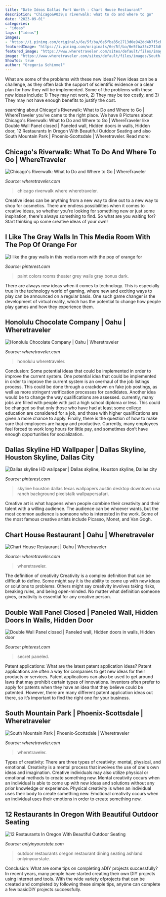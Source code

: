 ```yaml
---
title: "Date Ideas Dallas Fort Worth : Chart House Restaurant"
description: "Chicago&#039;s riverwalk: what to do and where to go"
date: "2023-09-01"
categories:
- "ideas"
tags: ["ideas"]
images:
- "https://i.pinimg.com/originals/6e/5f/ba/6e5fba35c2713d0e942dd4b7f5cb7c45.jpg"
featuredImage: "https://i.pinimg.com/originals/6e/5f/ba/6e5fba35c2713d0e942dd4b7f5cb7c45.jpg"
featured_image: "https://www.wheretraveler.com/sites/default/files/images/Chart-House.jpg"
image: "https://www.wheretraveler.com/sites/default/files/images/South-Mountain---Steve-Shinn--CC.jpg"
ShowToc: true
author: "Gregoria Schimmel"
---
```



What are some of the problems with these new ideas?
New ideas can be a challenge, as they often lack the support of scientific evidence or a clear plan for how they will be implemented. Some of the problems with these new ideas include: 1) They may not work, 2) They may be too costly, and 3) They may not have enough benefits to justify the cost.

	

		
searching about Chicago&#039;s Riverwalk: What to Do and Where to Go | WhereTraveler you've came to the right place. We have 8 Pictures about Chicago&#039;s Riverwalk: What to Do and Where to Go | WhereTraveler like Double Wall Panel closed | Paneled wall, Hidden doors in walls, Hidden door, 12 Restaurants In Oregon With Beautiful Outdoor Seating and also South Mountain Park | Phoenix-Scottsdale | Wheretraveler. Read more:
		
    
## Chicago&#039;s Riverwalk: What To Do And Where To Go | WhereTraveler

<img loading=lazy src="http://www.wheretraveler.com/sites/default/files/styles/promoted_image_social_large/public/chicago_riverwalk_01.jpg?itok=XI1pVYLR" onerror="this.onerror=null;this.src='https://tse3.mm.bing.net/th?id=OIP.rPv-rOmTXHOWbaP7T2xeEQHaDZ&amp;pid=15.1';" alt="Chicago&#039;s Riverwalk: What to Do and Where to Go | WhereTraveler">

_Source: wheretraveler.com_

>chicago riverwalk where wheretraveler. 

	

Creative ideas can be anything from a new way to dine out to a new way to shop for cosmetics. There are endless possibilities when it comes to creative ideas, so whether you're looking for something new or just some inspiration, there's always something to find. So what are you waiting for? Start thinking up some creative ideas of your own!

    
## I Like The Gray Walls In This Media Room With The Pop Of Orange For

<img loading=lazy src="https://i.pinimg.com/736x/38/c3/b3/38c3b3296fe91cb6b4d2258e4b03f63f--room-paint-colors-wall-colors.jpg" onerror="this.onerror=null;this.src='https://tse2.mm.bing.net/th?id=OIP.CPRbjZQ8G_MlsFhq58jgFQHaE6&amp;pid=15.1';" alt="I like the gray walls in this media room with the pop of orange for">

_Source: pinterest.com_

>paint colors rooms theater grey walls gray bonus dark. 

	

There are always new ideas when it comes to technology. This is especially true in the technology world of gaming, where new and exciting ways to play can be announced on a regular basis. One such game changer is the development of virtual reality, which has the potential to change how people play games and how they experience them.

    
## Honolulu Chocolate Company | Oahu | Wheretraveler

<img loading=lazy src="https://www.wheretraveler.com/sites/default/files/images/hnl_choc_company_storefront.jpg" onerror="this.onerror=null;this.src='https://tse2.mm.bing.net/th?id=OIP.Lk1f69i-dMfvpT-ffgp4swHaE5&amp;pid=15.1';" alt="Honolulu Chocolate Company | Oahu | Wheretraveler">

_Source: wheretraveler.com_

>honolulu wheretraveler. 

	

Conclusion: Some potential ideas that could be implemented in order to improve the current system.
One potential idea that could be implemented in order to improve the current system is an overhaul of the job listings process. This could be done through a crackdown on fake job postings, as well as more stringent verification processes for candidates. Another idea would be to change the way qualifications are assessed. currently, many jobs are filled with people with just a high school diploma or less. This could be changed so that only those who have had at least some college education are considered for a job, and those with higher qualifications are given a more chance to apply. Finally, there is the question of how to make sure that employees are happy and productive. Currently, many employees feel forced to work long hours for little pay, and sometimes don’t have enough opportunities for socialization.

    
## Dallas Skyline HD Wallpaper | Dallas Skyline, Houston Skyline, Dallas City

<img loading=lazy src="https://i.pinimg.com/736x/e3/70/cb/e370cbc1c2f6a6fb85fffc5e7fcb2c2a--usa-wallpaper-world-wallpaper.jpg" onerror="this.onerror=null;this.src='https://tse4.mm.bing.net/th?id=OIP.ooExPF0X4eLF2P9YYTbhHgHaEo&amp;pid=15.1';" alt="Dallas skyline HD wallpaper | Dallas skyline, Houston skyline, Dallas city">

_Source: pinterest.com_

>skyline houston dallas texas wallpapers austin desktop downtown usa ranch background pixelstalk wallpapersafari. 

	

Creative art is what happens when people combine their creativity and their talent with a willing audience. The audience can be whoever wants, but the most common audience is someone who is interested in the work. Some of the most famous creative artists include Picasso, Monet, and Van Gogh.

    
## Chart House Restaurant | Oahu | Wheretraveler

<img loading=lazy src="https://www.wheretraveler.com/sites/default/files/images/Chart-House.jpg" onerror="this.onerror=null;this.src='https://tse2.mm.bing.net/th?id=OIP.PIi9RkJiq6hcumawUmpzRQHaFe&amp;pid=15.1';" alt="Chart House Restaurant | Oahu | Wheretraveler">

_Source: wheretraveler.com_

>wheretraveler. 

	

The definition of creativity
Creativity is a complex definition that can be difficult to define. Some might say it is the ability to come up with new ideas or solutions to problems. Others might say creativity involves taking risks, breaking rules, and being open-minded. No matter what definition someone gives, creativity is essential for any creative person.

    
## Double Wall Panel Closed | Paneled Wall, Hidden Doors In Walls, Hidden Door

<img loading=lazy src="https://i.pinimg.com/originals/6e/5f/ba/6e5fba35c2713d0e942dd4b7f5cb7c45.jpg" onerror="this.onerror=null;this.src='https://tse2.mm.bing.net/th?id=OIP.nMTw3IIP_S-TweW99U6SjgHaJ4&amp;pid=15.1';" alt="Double Wall Panel closed | Paneled wall, Hidden doors in walls, Hidden door">

_Source: pinterest.com_

>secret paneled. 

	

Patent applications: What are the latest patent application ideas?
Patent applications are often a way for companies to get new ideas for their products or services. Patent applications can also be used to get around laws that may prohibit certain types of innovations. 
Inventors often prefer to apply for patents when they have an idea that they believe could be patented. However, there are many different patent application ideas out there, so it’s important to find the right one for your business.

    
## South Mountain Park | Phoenix-Scottsdale | Wheretraveler

<img loading=lazy src="https://www.wheretraveler.com/sites/default/files/images/South-Mountain---Steve-Shinn--CC.jpg" onerror="this.onerror=null;this.src='https://tse3.mm.bing.net/th?id=OIP.S_LF3--MO3IPZSeMUNFL2wHaFB&amp;pid=15.1';" alt="South Mountain Park | Phoenix-Scottsdale | Wheretraveler">

_Source: wheretraveler.com_

>wheretraveler. 

	

Types of creativity: There are three types of creativity: mental, physical, and emotional.
Creativity is a mental process that involves the use of one's own ideas and imagination. Creative individuals may also utilize physical or emotional methods to create something new. Mental creativity occurs when an individual is able to come up with new ideas and solutions without any prior knowledge or experience. Physical creativity is when an individual uses their body to create something new. Emotional creativity occurs when an individual uses their emotions in order to create something new.

    
## 12 Restaurants In Oregon With Beautiful Outdoor Seating

<img loading=lazy src="http://cdn.onlyinyourstate.com/wp-content/uploads/2016/06/o-4-19.jpg" onerror="this.onerror=null;this.src='https://tse4.mm.bing.net/th?id=OIP.udYgNJM7gN8HYr7AaPkbmwHaE7&amp;pid=15.1';" alt="12 Restaurants In Oregon With Beautiful Outdoor Seating">

_Source: onlyinyourstate.com_

>outdoor restaurants oregon restaurant dining seating ashland onlyinyourstate. 

	

Conclusion: What are some tips on completing aDIY projects successfully?
In recent years, many people have started creating their own DIY projects using internet and tools. With the wide variety ofprojects that can be created and completed by following these simple tips, anyone can complete a few basicDIY projects successfully.

